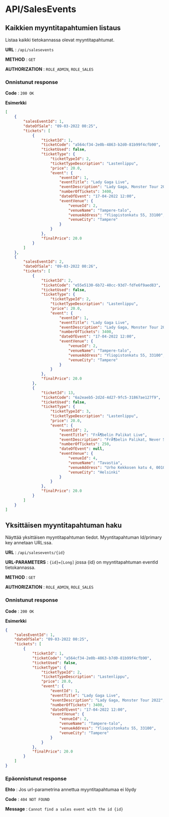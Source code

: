 # API/SalesEvents

## Kaikkien myyntitapahtumien listaus

Listaa kaikki tietokannassa olevat myyntitapahtumat.

**URL** : `/api/salesevents`

**METHOD** : `GET`

**AUTHORIZATION** : `ROLE_ADMIN`, `ROLE_SALES`

### Onnistunut response

**Code** : `200 OK`

**Esimerkki**

```json
[
    {
        "salesEventId": 1,
        "dateOfSale": "09-03-2022 00:25",
        "tickets": [
            {
                "ticketId": 1,
                "ticketCode": "a564cf34-2e0b-4863-b2d0-81b99f4cfb90",
                "ticketUsed": false,
                "ticketType": {
                    "ticketTypeId": 2,
                    "ticketTypeDescription": "Lastenlippu",
                    "price": 20.0,
                    "event": {
                        "eventId": 1,
                        "eventTitle": "Lady Gaga Live",
                        "eventDescription": "Lady Gaga, Monster Tour 2022",
                        "numberOfTickets": 3400,
                        "dateOfEvent": "17-04-2022 12:00",
                        "eventVenue": {
                            "venueId": 2,
                            "venueName": "Tampere-talo",
                            "venueAddress": "Yliopistonkatu 55, 33100",
                            "venueCity": "Tampere"
                        }
                    }
                },
                "finalPrice": 20.0
            }
        ]
    },
    {
        "salesEventId": 2,
        "dateOfSale": "09-03-2022 00:26",
        "tickets": [
            {
                "ticketId": 2,
                "ticketCode": "e55e5130-6b72-40cc-93d7-fdfe6f9aed83",
                "ticketUsed": false,
                "ticketType": {
                    "ticketTypeId": 2,
                    "ticketTypeDescription": "Lastenlippu",
                    "price": 20.0,
                    "event": {
                        "eventId": 1,
                        "eventTitle": "Lady Gaga Live",
                        "eventDescription": "Lady Gaga, Monster Tour 2022",
                        "numberOfTickets": 3400,
                        "dateOfEvent": "17-04-2022 12:00",
                        "eventVenue": {
                            "venueId": 2,
                            "venueName": "Tampere-talo",
                            "venueAddress": "Yliopistonkatu 55, 33100",
                            "venueCity": "Tampere"
                        }
                    }
                },
                "finalPrice": 20.0
            },
            {
                "ticketId": 13,
                "ticketCode": "6a2eaeb5-2d2d-4d27-9fc5-31867ae127f9",
                "ticketUsed": false,
                "ticketType": {
                    "ticketTypeId": 3,
                    "ticketTypeDescription": "Lastenlippu",
                    "price": 20.0,
                    "event": {
                        "eventId": 2,
                        "eventTitle": "FrÃ¶belin Palikat Live",
                        "eventDescription": "FrÃ¶belin Palikat, Never Stop The Madness",
                        "numberOfTickets": 250,
                        "dateOfEvent": null,
                        "eventVenue": {
                            "venueId": 4,
                            "venueName": "Tavastia",
                            "venueAddress": "Urho Kekkosen katu 4, 00100",
                            "venueCity": "Helsinki"
                        }
                    }
                },
                "finalPrice": 20.0
            }
        ]
    }
]
```

## Yksittäisen myyntitapahtuman haku

Näyttää yksittäisen myyntitapahtuman tiedot. Myyntitapahtuman Id/primary key annetaan URL:ssa.

**URL** : `/api/salesevents/{id}`

**URL-PARAMETERS** : `{id}=[Long]` jossa {id} on myyntitapahtuman eventId tietokannassa. 

**METHOD** : `GET`

**AUTHORIZATION** : `ROLE_ADMIN`, `ROLE_SALES`

### Onnistunut response

**Code** : `200 OK`

**Esimerkki**

```json
{
    "salesEventId": 1,
    "dateOfSale": "09-03-2022 00:25",
    "tickets": [
        {
            "ticketId": 1,
            "ticketCode": "a564cf34-2e0b-4863-b7d0-81b99f4cfb90",
            "ticketUsed": false,
            "ticketType": {
                "ticketTypeId": 2,
                "ticketTypeDescription": "Lastenlippu",
                "price": 20.0,
                "event": {
                    "eventId": 1,
                    "eventTitle": "Lady Gaga Live",
                    "eventDescription": "Lady Gaga, Monster Tour 2022",
                    "numberOfTickets": 3400,
                    "dateOfEvent": "17-04-2022 12:00",
                    "eventVenue": {
                        "venueId": 2,
                        "venueName": "Tampere-talo",
                        "venueAddress": "Yliopistonkatu 55, 33100",
                        "venueCity": "Tampere"
                    }
                }
            },
            "finalPrice": 20.0
        }
    ]
}
```

### Epäonnistunut response

**Ehto** : Jos url-parametrina annettua myyntitapahtumaa ei löydy

**Code** : `404 NOT FOUND`

**Message** : `Cannot find a sales event with the id {id}`
